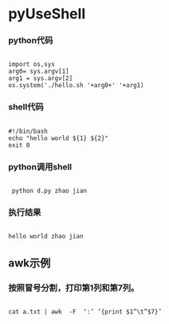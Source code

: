# pyUseShell

### python代码
<pre><code>
import os,sys
arg0= sys.argv[1]
arg1 = sys.argv[2]
os.system('./hello.sh '+arg0+' '+arg1)
</code></pre>
### shell代码
<pre><code>
#!/bin/bash
echo "hello world ${1} ${2}"
exit 0
</code></pre>

### python调用shell
<pre><code>
 python d.py zhao jian
</code></pre>

### 执行结果
<pre><code>
hello world zhao jian
</code></pre>


## awk示例
### 按照冒号分割，打印第1列和第7列。
<pre><code>
cat a.txt | awk  -F  ‘:’ ‘{print $1”\t”$7}’
</code></pre>
